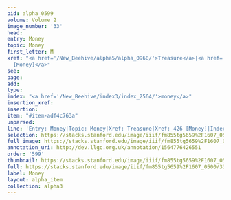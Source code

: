 ```yaml
---
pid: alpha_0599
volume: Volume 2
image_number: '33'
head: 
entry: Money
topic: Money
first_letter: M
xref: "<a href='/New_Beehive/alpha5/alpha_0968/'>Treasure</a>|<a href='/New_Beehive/toc_vol2/toc2_109/'>426
  [Money]</a>"
see: 
page: 
add: 
type: 
index: "<a href='/New_Beehive/index3/index_2564/'>money</a>"
insertion_xref: 
insertion: 
item: "#item-adf4c763a"
unparsed: 
line: 'Entry: Money|Topic: Money|Xref: Treasure|Xref: 426 [Money]|Index: money|#item-adf4c763a'
selection: https://stacks.stanford.edu/image/iiif/fm855tg5659%2F1607_0500/339,2987,3060,500/full/0/default.jpg
full_image: https://stacks.stanford.edu/image/iiif/fm855tg5659%2F1607_0500/full/full/0/default.jpg
annotation_uri: http://dev.llgc.org.uk/annotation/1564776426551
order: '599'
thumbnail: https://stacks.stanford.edu/image/iiif/fm855tg5659%2F1607_0500/339,2987,600,180/250,/0/default.jpg
full: https://stacks.stanford.edu/image/iiif/fm855tg5659%2F1607_0500/339,2987,3060,500/full/0/default.jpg
label: Money
layout: alpha_item
collection: alpha3
---
```


